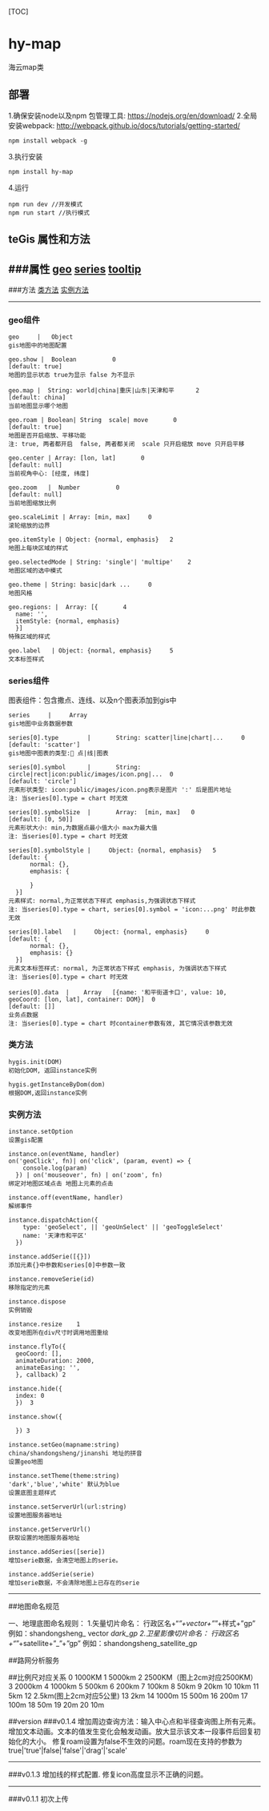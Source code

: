 [TOC]
# hy-map
海云map类

## 部署
1.确保安装node以及npm 包管理工具: https://nodejs.org/en/download/
2.全局安装webpack: http://webpack.github.io/docs/tutorials/getting-started/
```
npm install webpack -g
```
3.执行安装
```
npm install hy-map
```
4.运行
```
npm run dev //开发模式
npm run start //执行模式
```

## teGis 属性和方法

###属性
[geo](#geo)
[series](#series)
[tooltip](#series)
----
###方法
[类方法](hygis.method)
[实例方法](#instance.method)

-------

### geo组件 <a name="geo"></a>

```
geo     |   Object
gis地图中的地图配置
```

```
geo.show |  Boolean          0
[default: true]
地图的显示状态 true为显示 false 为不显示
```

```                         
geo.map |  String: world|china|重庆|山东|天津和平      2
[default: china]
当前地图显示哪个地图
```

```                         
geo.roam | Boolean| String  scale| move       0
[default: true]
地图是否开启缩放、平移功能
注: true, 两者都开启  false, 两者都关闭  scale 只开启缩放 move 只开启平移
```

```
geo.center | Array: [lon, lat]       0
[default: null]
当前视角中心: [经度, 纬度]
```

```
geo.zoom   |  Number          0
[default: null]
当前地图缩放比例
```

```
geo.scaleLimit | Array: [min, max]     0
滚轮缩放的边界
```



```
geo.itemStyle | Object: {normal, emphasis}   2
地图上每块区域的样式
```

```
geo.selectedMode | String: 'single'| 'multipe'    2
地图区域的选中模式
```


```
geo.theme | String: basic|dark ...     0
地图风格
```

```
geo.regions: |  Array: [{       4
  name: '',
  itemStyle: {normal, emphasis}
  }]
特殊区域的样式
```

```
geo.label   | Object: {normal, emphasis}     5
文本标签样式
```

### series组件 <a name="series"></a>
图表组件：包含撒点、连线、以及n个图表添加到gis中

```
series     |     Array
gis地图中业务数据参数
```
```
series[0].type        |       String: scatter|line|chart|...     0
[default: 'scatter']
gis地图中图表的类型: 点|线|图表
```

```
series[0].symbol      |       String: circle|rect|icon:public/images/icon.png|...  0
[default: 'circle']
元素形状类型: icon:public/images/icon.png表示是图片 ':' 后是图片地址
注: 当series[0].type = chart 时无效
```

```
series[0].symbolSize  |       Array:  [min, max]   0
[default: [0, 50]]
元素形状大小: min,为数据点最小值大小 max为最大值
注: 当series[0].type = chart 时无效
```

```
series[0].symbolStyle |     Object: {normal, emphasis}   5
[default: {
      normal: {},
      emphasis: {

      }
  }]
元素样式: normal,为正常状态下样式 emphasis,为强调状态下样式
注: 当series[0].type = chart, series[0].symbol = 'icon:...png' 时此参数无效
```

```
series[0].label   |     Object: {normal, emphasis}     0
[default: {
      normal: {},
      emphasis: {}
  }]
元素文本标签样式: normal, 为正常状态下样式 emphasis, 为强调状态下样式
注: 当series[0].type = chart 时无效
```

```
series[0].data  |    Array   [{name: '和平街道卡口', value: 10, geoCoord: [lon, lat], container: DOM}]  0
[default: []]
业务点数据
注: 当series[0].type = chart 时container参数有效, 其它情况该参数无效
```

### 类方法 <a name="hygis.method"></a>

```
hygis.init(DOM)  
初始化DOM, 返回instance实例
```

```
hygis.getInstanceByDom(dom)
根据DOM,返回instance实例
```

### 实例方法 <a name="instance.method"></a>
```
instance.setOption  
设置gis配置
```

```
instance.on(eventName, handler)  
on('geoClick', fn)| on('click', (param, event) => {
    console.log(param)
  }) | on('mouseover', fn) | on('zoom', fn)
绑定对地图区域点击 地图上元素的点击
```

```
instance.off(eventName, handler) 
解绑事件
```

```   
instance.dispatchAction({
    type: 'geoSelect', || 'geoUnSelect' || 'geoToggleSelect'
    name: '天津市和平区'
  }) 
```

```  
instance.addSerie([{}]) 
添加元素{}中参数和series[0]中参数一致
```

```
instance.removeSerie(id)
移除指定的元素
```

```
instance.dispose   
实例销毁
```

```
instance.resize    1
改变地图所在div尺寸时调用地图重绘
```

```       
instance.flyTo({
  geoCoord: [],
  animateDuration: 2000,
  animateEasing: '',
  }, callback) 2
```

```  
instance.hide({
  index: 0
  })  3

```

```  
instance.show({

  }) 3

```

```
instance.setGeo(mapname:string)
china/shandongsheng/jinanshi 地址的拼音
设置geo地图
```


```
instance.setTheme(theme:string)
'dark','blue','white' 默认为blue
设置底图主题样式
```

```
instance.setServerUrl(url:string)
设置地图服务器地址
```

```
instance.getServerUrl()
获取设置的地图服务器地址
```

```
instance.addSeries([serie])
增加serie数据，会清空地图上的serie。
```

```
instance.addSerie(serie)
增加serie数据，不会清除地图上已存在的serie
```



------
##地图命名规范

一、地理底图命名规则：
1.矢量切片命名： 行政区名+“_”+vector+”_”+样式+”gp”  例如：shandongsheng_ vector _dark_gp
2.卫星影像切片命名： 行政区名+“_”+satellite+”_”+”gp”  例如：shandongsheng_satellite_gp




##路网分析服务



##比例尺对应关系
0 1000KM
1 5000km
2 2500KM（图上2cm对应2500KM）
3 2000km
4 1000km
5 500km
6 200km
7 100km
8 50km
9 20km
10 10km
11 5km
12 2.5km(图上2cm对应5公里)
13 2km
14 1000m
15 500m
16 200m
17 100m
18 50m
19 20m
20 10m



##version
###v0.1.4
增加周边查询方法：输入中心点和半径查询图上所有元素。
增加文本动画。文本的值发生变化会触发动画。放大显示该文本一段事件后回复初始化的大小。
修复roam设置为false不生效的问题。roam现在支持的参数为 true|'true'|false|'false'|'drag'|'scale'
***
###v0.1.3 
增加线的样式配置.
修复icon高度显示不正确的问题。
***
###v0.1.1
初次上传

